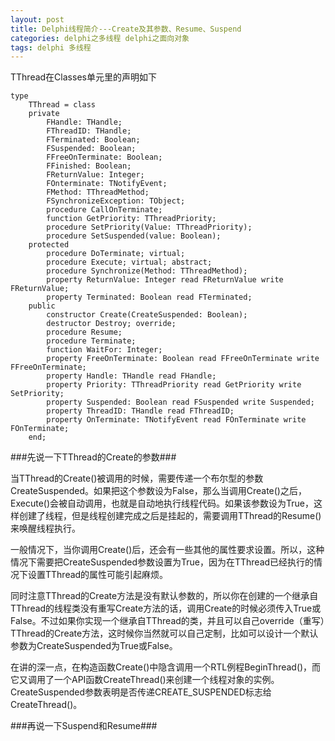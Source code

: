 ```yaml
---
layout: post
title: Delphi线程简介---Create及其参数、Resume、Suspend
categories: delphi之多线程 delphi之面向对象
tags: delphi 多线程 
---
```



TThread在Classes单元里的声明如下

    type
        TThread = class
        private
            FHandle: THandle;
            FThreadID: THandle;
            FTerminated: Boolean;
            FSuspended: Boolean;
            FFreeOnTerminate: Boolean;
            FFinished: Boolean;
            FReturnValue: Integer;
            FOnterminate: TNotifyEvent;
            FMethod: TThreadMethod;
            FSynchronizeException: TObject;
            procedure CallOnTerminate;
            function GetPriority: TThreadPriority;
            procedure SetPriority(Value: TThreadPriority);
            procedure SetSuspended(value: Boolean);
        protected
            procedure DoTerminate; virtual;
            procedure Execute; virtual; abstract;
            procedure Synchronize(Method: TThreadMethod);
            property ReturnValue: Integer read FReturnValue write FReturnValue;
            property Terminated: Boolean read FTerminated;
        public 
            constructor Create(CreateSuspended: Boolean);
            destructor Destroy; override;
            procedure Resume;
            procedure Terminate;
            function WaitFor: Integer;
            property FreeOnTerminate: Boolean read FFreeOnTerminate write FFreeOnTerminate;
            property Handle: THandle read FHandle;
            property Priority: TThreadPriority read GetPriority write SetPriority;
            property Suspended: Boolean read FSuspended write Suspended;
            property ThreadID: THandle read FThreadID;
            property OnTerminate: TNotifyEvent read FOnTerminate write FOnTerminate;
        end;

###先说一下TThread的Create的参数###

当TThread的Create()被调用的时候，需要传递一个布尔型的参数CreateSuspended。如果把这个参数设为False，那么当调用Create()之后，Execute()会被自动调用，也就是自动地执行线程代码。如果该参数设为True，这样创建了线程，但是线程创建完成之后是挂起的，需要调用TThread的Resume()来唤醒线程执行。

一般情况下，当你调用Create()后，还会有一些其他的属性要求设置。所以，这种情况下需要把CreateSuspended参数设置为True，因为在TThread已经执行的情况下设置TThread的属性可能引起麻烦。

同时注意TThread的Create方法是没有默认参数的，所以你在创建的一个继承自TThread的线程类没有重写Create方法的话，调用Create的时候必须传入True或False。不过如果你实现一个继承自TThread的类，并且可以自己override（重写）TThread的Create方法，这时候你当然就可以自己定制，比如可以设计一个默认参数为CreateSuspended为True或False。

在讲的深一点，在构造函数Create()中隐含调用一个RTL例程BeginThread()，而它又调用了一个API函数CreateThread()来创建一个线程对象的实例。CreateSuspended参数表明是否传递CREATE_SUSPENDED标志给CreateThread()。

###再说一下Suspend和Resume###

